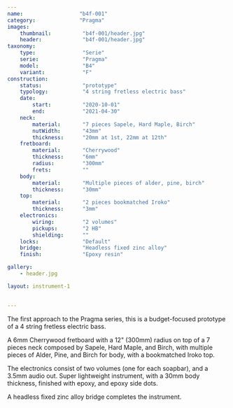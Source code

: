 ```yaml
---
name:                  "b4f-001"
category:              "Pragma"
images:
    thumbnail:          "b4f-001/header.jpg"
    header:             "b4f-001/header.jpg"
taxonomy:
    type:               "Serie"
    serie:              "Pragma"
    model:              "B4"
    variant:            "F"
construction:
    status:             "prototype"
    typology:           "4 string fretless electric bass"
    date:
        start:          "2020-10-01"
        end:            "2021-04-30"
    neck:
        material:       "7 pieces Sapele, Hard Maple, Birch"
        nutWidth:       "43mm"
        thickness:      "20mm at 1st, 22mm at 12th"
    fretboard:
        material:       "Cherrywood"
        thickness:      "6mm"  
        radius:         "300mm"
        frets:          ""
    body:
        material:       "Multiple pieces of alder, pine, birch"
        thickness:      "30mm"
    top:
        material:       "2 pieces bookmatched Iroko"
        thickness:      "3mm"
    electronics:
        wiring:         "2 volumes"
        pickups:        "2 HB"
        shielding:      ""
    locks:              "Default"
    bridge:             "Headless fixed zinc alloy"
    finish:             "Epoxy resin"

gallery:
    - header.jpg

layout: instrument-1

        
---
```


The first approach to the Pragma series, this is a budget-focused prototype of a 4 string fretless electric bass.

A 6mm Cherrywood fretboard with a 12" (300mm) radius on top of a 7 pieces neck composed by Sapele, Hard Maple, and Birch, with multiple pieces of Alder, Pine, and Birch for body, with a bookmatched Iroko top.

The electronics consist of two volumes (one for each soapbar), and a 3.5mm audio out.
Super lightweight instrument, with a 30mm body thickness, finished with epoxy, and epoxy side dots. 

A headless fixed zinc alloy bridge completes the instrument.